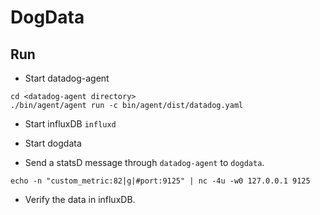 # DogData

## Run

+ Start datadog-agent
```
cd <datadog-agent directory>
./bin/agent/agent run -c bin/agent/dist/datadog.yaml
```

+ Start influxDB
`influxd`

+ Start dogdata

+ Send a statsD message through `datadog-agent` to `dogdata`.

`echo -n "custom_metric:82|g|#port:9125" | nc -4u -w0 127.0.0.1 9125`

+ Verify the data in influxDB.
